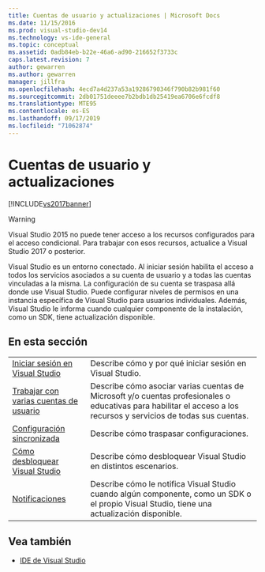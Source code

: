 ```yaml
---
title: Cuentas de usuario y actualizaciones | Microsoft Docs
ms.date: 11/15/2016
ms.prod: visual-studio-dev14
ms.technology: vs-ide-general
ms.topic: conceptual
ms.assetid: 0adb84eb-b22e-46a6-ad90-216652f3733c
caps.latest.revision: 7
author: gewarren
ms.author: gewarren
manager: jillfra
ms.openlocfilehash: 4ecd7a4d237a53a19286790346f790b82b981f60
ms.sourcegitcommit: 2db01751deeee7b2bdb1db25419ea6706e6fcdf8
ms.translationtype: MTE95
ms.contentlocale: es-ES
ms.lasthandoff: 09/17/2019
ms.locfileid: "71062874"
---
```

# <a name="user-accounts-and-updates"></a>Cuentas de usuario y actualizaciones

[!INCLUDE[vs2017banner](../includes/vs2017banner.md)]

> [!WARNING]
> Visual Studio 2015 no puede tener acceso a los recursos configurados para el acceso condicional. Para trabajar con esos recursos, actualice a Visual Studio 2017 o posterior.

Visual Studio es un entorno conectado. Al iniciar sesión habilita el acceso a todos los servicios asociados a su cuenta de usuario y a todas las cuentas vinculadas a la misma. La configuración de su cuenta se traspasa allá donde use Visual Studio. Puede configurar niveles de permisos en una instancia específica de Visual Studio para usuarios individuales. Además, Visual Studio le informa cuando cualquier componente de la instalación, como un SDK, tiene actualización disponible.  
  
## <a name="in-this-section"></a>En esta sección  
  
|||  
|-|-|  
|[Iniciar sesión en Visual Studio](../ide/signing-in-to-visual-studio.md)|Describe cómo y por qué iniciar sesión en Visual Studio.|  
|[Trabajar con varias cuentas de usuario](../ide/work-with-multiple-user-accounts.md)|Describe cómo asociar varias cuentas de Microsoft y/o cuentas profesionales o educativas para habilitar el acceso a los recursos y servicios de todas sus cuentas.|  
|[Configuración sincronizada](../ide/synchronized-settings-in-visual-studio.md)|Describe cómo traspasar configuraciones.|  
|[Cómo desbloquear Visual Studio](../ide/how-to-unlock-visual-studio.md)|Describe cómo desbloquear Visual Studio en distintos escenarios.|  
|[Notificaciones](../ide/visual-studio-notifications.md)|Describe cómo le notifica Visual Studio cuando algún componente, como un SDK o el propio Visual Studio, tiene una actualización disponible.|  
  
## <a name="see-also"></a>Vea también

- [IDE de Visual Studio](../ide/visual-studio-ide.md)

